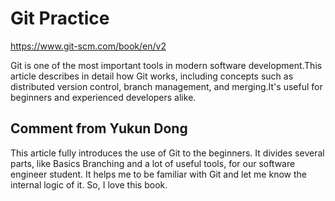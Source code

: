 # Git Practice
https://www.git-scm.com/book/en/v2

Git is one of the most important tools in modern software development.This article describes in detail how Git works, including concepts such as distributed version control, branch management, and merging.It's useful for beginners and experienced developers alike.

## Comment from Yukun Dong

This article fully introduces the use of Git to the beginners. It divides several parts, like Basics Branching and a lot of useful tools, for our software engineer student. It helps me to be familiar with Git and let me know the internal logic of it. So, I love this book.